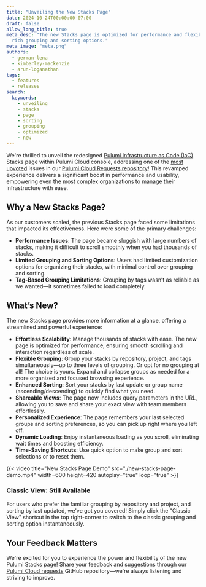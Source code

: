 ```yaml
---
title: "Unveiling the New Stacks Page"
date: 2024-10-24T00:00:00-07:00
draft: false
allow_long_title: true
meta_desc: "The new Stacks page is optimized for performance and flexibility with
  rich grouping and sorting options."
meta_image: "meta.png"
authors:
  - german-lena
  - kimberley-mackenzie
  - arun-loganathan
tags:
  - features
  - releases
search:
  keywords:
    - unveiling
    - stacks
    - page
    - sorting
    - grouping
    - optimized
    - new
---
```


We're thrilled to unveil the redesigned [Pulumi Infrastructure as Code (IaC)](/product/infrastructure-as-code/) Stacks page within Pulumi Cloud console, addressing one of the [most upvoted](https://github.com/pulumi/pulumi-cloud-requests/issues/56) issues in our [Pulumi Cloud Requests repository](https://github.com/pulumi/pulumi-cloud-requests)! This revamped experience delivers a significant boost in performance and usability, empowering even the most complex organizations to manage their infrastructure with ease.

<!--more-->

## Why a New Stacks Page?

As our customers scaled, the previous Stacks page faced some limitations that impacted its effectiveness. Here were some of the primary challenges:

- **Performance Issues**: The page became sluggish with large numbers of stacks, making it difficult to scroll smoothly when you had thousands of stacks.
- **Limited Grouping and Sorting Options**: Users had limited customization options for organizing their stacks, with minimal control over grouping and sorting.
- **Tag-Based Grouping Limitations**: Grouping by tags wasn’t as reliable as we wanted—it sometimes failed to load completely.

## What’s New?

The new Stacks page provides more information at a glance, offering a streamlined and powerful experience:

- **Effortless Scalability**: Manage thousands of stacks with ease. The new page is optimized for performance, ensuring smooth scrolling and interaction regardless of scale.
- **Flexible Grouping**: Group your stacks by repository, project, and tags simultaneously—up to three levels of grouping. Or opt for no grouping at all! The choice is yours. Expand and collapse groups as needed for a more organized and focused browsing experience.
- **Enhanced Sorting**: Sort your stacks by last update or group name (ascending/descending) to quickly find what you need.
- **Shareable Views**: The page now includes query parameters in the URL, allowing you to save and share your exact view with team members effortlessly.
- **Personalized Experience**: The page remembers your last selected groups and sorting preferences, so you can pick up right where you left off.
- **Dynamic Loading**: Enjoy instantaneous loading as you scroll, eliminating wait times and boosting efficiency.
- **Time-Saving Shortcuts**: Use quick option to make group and sort selections or to reset them.

{{< video title="New Stacks Page Demo" src="./new-stacks-page-demo.mp4" width=600 height=420 autoplay="true" loop="true" >}}

### Classic View: Still Available

For users who prefer the familiar grouping by repository and project, and sorting by last updated, we've got you covered! Simply click the "Classic View" shortcut in the top right-corner to switch to the classic grouping and sorting option instantaneously. 

## Your Feedback Matters

We're excited for you to experience the power and flexibility of the new Pulumi Stacks page! Share your feedback and suggestions through our [Pulumi Cloud requests](https://github.com/pulumi/pulumi-cloud-requests/issues) GitHub repository—we're always listening and striving to improve.
